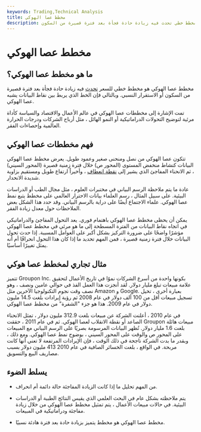 ```yaml
---
keywords: Trading,Technical Analysis
title: مخطط عصا الهوكي
description: مخطط عصا الهوكي هو مخطط خطي تحدث فيه زيادة حادة فجأة بعد فترة قصيرة من السكون.
---
```


# مخطط عصا الهوكي
## ما هو مخطط عصا الهوكي؟

مخطط عصا الهوكي هو مخطط خطي للسعر [تحدث](/linechart) فيه زيادة حادة فجأة بعد فترة قصيرة من السكون أو الاستقرار النسبي. وبالتالي فإن الخط الذي يربط بين نقاط البيانات يشبه عصا الهوكي.

تمت الإشارة إلى مخططات عصا الهوكي في عالم الأعمال والاقتصاد والسياسة كأداة مرئية لتوضيح التحولات الدراماتيكية أو النمو الهائل ، مثل أرباح الشركات ودرجات الحرارة العالمية وإحصاءات الفقر.

## فهم مخططات عصا الهوكي

تتكون عصا الهوكي من نصل ومنحنى صغير وعمود طويل. يعرض مخطط عصا الهوكي البيانات كنشاط منخفض المستوى (المحور ص) خلال فترة زمنية قصيرة (المحور السيني) ، ثم الانحناء المفاجئ الذي يشير إلى [نقطة انعطاف](/inflectionpoint) ، وأخيراً ارتفاع طويل ومستقيم بزاوية شديدة الانحدار.

عادة ما يتم ملاحظة الرسم البياني في مختبرات العلوم ، مثل مجال الطب أو الدراسات البيئية. على سبيل المثال ، رسم العلماء بيانات الاحترار العالمي على مخطط يتبع نمط عصا الهوكي. علماء الاجتماع أيضًا على دراية بالرسم البياني. وقد حدد هذا الشكل بعض الملاحظات حول معدل زيادة الفقر.

يمكن أن يحظى مخطط عصا الهوكي باهتمام فوري. يعد التحول المفاجئ والدراماتيكي في اتجاه نقاط البيانات من الفترة المسطحة إلى ما هو مرئي في مخطط عصا الهوكي مؤشرًا واضحًا على ضرورة التركيز بشكل أكبر على العوامل المسببة. إذا حدث تحول البيانات خلال فترة زمنية قصيرة ، فمن المهم تحديد ما إذا كان هذا التحول انحرافًا أم أنه يمثل تغييرًا أساسيًا.

## مثال تجاري لمخطط عصا هوكي

تتميز Groupon Inc. بكونها واحدة من أسرع الشركات نموًا في تاريخ الأعمال لتحقيق علامة مبيعات تبلغ مليار دولار. لقد أنجزت هذا العمل الفذ في حوالي عامين ونصف ، وهو نصف وقت نجوم التكنولوجيا الآخرين مثل Amazon و Google. بعبارة أخرى ، تخيل تسجيل مبيعات أقل من 100 ألف دولار في عام 2008 ثم رؤية إيرادات بلغت 14.5 مليون دولار في عام 2009. هذا هو جزء "الشفرة" من مخطط عصا الهوكي.

في عام 2010 ، أعلنت الشركة عن مبيعات بلغت 312.9 مليون دولار ، تمثل الانحناء الصاعد أو نقطة الانقلاب لعصا الهوكي. ثم في عام 2011 ، حققت Groupon مبيعات هائلة بلغت 1.6 مليار دولار. تُظهر البيانات المرسومة بصريًا على الرسم البياني مع المبيعات على المحور ص والوقت على المحور السيني ، بوضوح نمط عصا الهوكي. ومع ذلك ، وبقدر ما بدت الشركة ناجحة في ذلك الوقت ، فإن الإيرادات المرتفعة لا تعني أنها كانت مربحة. في الواقع ، بلغت الخسائر الصافية في عام 2010 413 مليون دولار بسبب مصاريف البيع والتسويق.

## يسلط الضوء

- من المهم تحليل ما إذا كانت الزيادة المفاجئة حالة دائمة أم انحراف.

- يتم ملاحظته بشكل عام في البحث العلمي الذي يقيس النتائج الطبية أو الدراسات البيئية. في حالات مبيعات الأعمال ، يتم تمثيل مخطط عصا الهوكي من خلال زيادة مفاجئة ودراماتيكية في المبيعات.

- مخطط عصا الهوكي هو مخطط يتميز بزيادة حادة بعد فترة هادئة نسبيًا.

